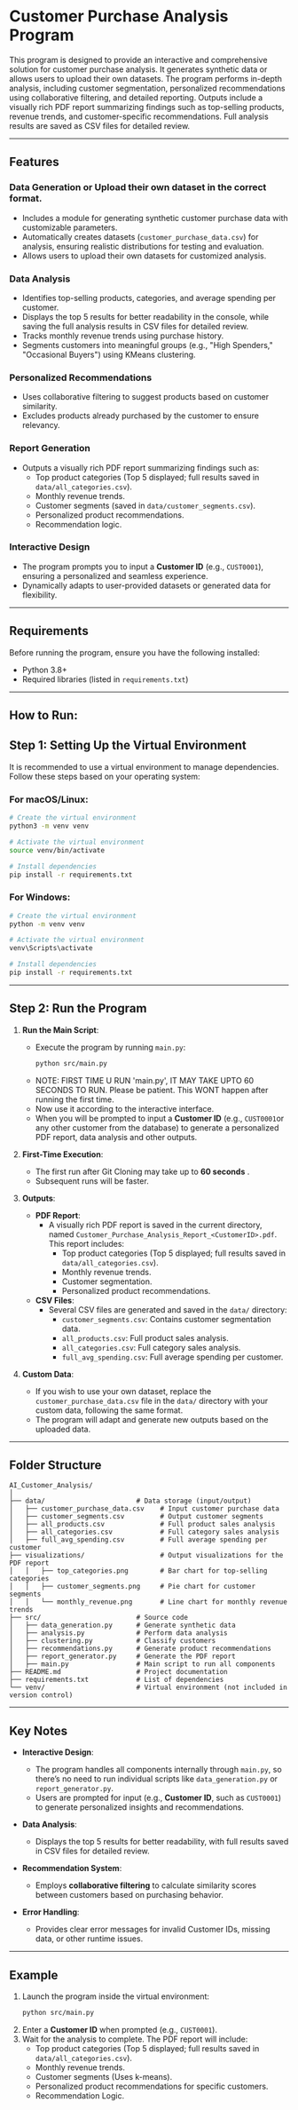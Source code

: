 
# Customer Purchase Analysis Program

This program is designed to provide an interactive and comprehensive solution for customer purchase analysis. It generates synthetic data or allows users to upload their own datasets. The program performs in-depth analysis, including customer segmentation, personalized recommendations using collaborative filtering, and detailed reporting. Outputs include a visually rich PDF report summarizing findings such as top-selling products, revenue trends, and customer-specific recommendations. Full analysis results are saved as CSV files for detailed review.

---

## Features

### Data Generation or Upload their own dataset in the correct format.
- Includes a module for generating synthetic customer purchase data with customizable parameters.
- Automatically creates datasets (`customer_purchase_data.csv`) for analysis, ensuring realistic distributions for testing and evaluation.
- Allows users to upload their own datasets for customized analysis.

### Data Analysis
- Identifies top-selling products, categories, and average spending per customer.
- Displays the top 5 results for better readability in the console, while saving the full analysis results in CSV files for detailed review.
- Tracks monthly revenue trends using purchase history.
- Segments customers into meaningful groups (e.g., "High Spenders," "Occasional Buyers") using KMeans clustering.

### Personalized Recommendations
- Uses collaborative filtering to suggest products based on customer similarity.
- Excludes products already purchased by the customer to ensure relevancy.

### Report Generation
- Outputs a visually rich PDF report summarizing findings such as:
  - Top product categories (Top 5 displayed; full results saved in `data/all_categories.csv`).
  - Monthly revenue trends.
  - Customer segments (saved in `data/customer_segments.csv`).
  - Personalized product recommendations.
  - Recommendation logic.

### Interactive Design
- The program prompts you to input a **Customer ID** (e.g., `CUST0001`), ensuring a personalized and seamless experience.
- Dynamically adapts to user-provided datasets or generated data for flexibility.

---

## Requirements

Before running the program, ensure you have the following installed:
- Python 3.8+
- Required libraries (listed in `requirements.txt`)

---


## How to Run: 
## Step 1: Setting Up the Virtual Environment

It is recommended to use a virtual environment to manage dependencies. Follow these steps based on your operating system:

### For macOS/Linux:
```bash
# Create the virtual environment
python3 -m venv venv

# Activate the virtual environment
source venv/bin/activate

# Install dependencies
pip install -r requirements.txt
```

### For Windows:
```bash
# Create the virtual environment
python -m venv venv

# Activate the virtual environment
venv\Scripts\activate

# Install dependencies 
pip install -r requirements.txt
```

---

## Step 2: Run the Program

1. **Run the Main Script**:
   - Execute the program by running `main.py`:
     ```bash
     python src/main.py
     ```
   - NOTE: FIRST TIME U RUN 'main.py', IT MAY TAKE UPTO 60 SECONDS TO RUN. Please be patient. This WONT happen after running the first time.  
   - Now use it according to the interactive interface. 
   - When you will be prompted to input a **Customer ID** (e.g., `CUST0001`or any other customer from the database) to generate a personalized PDF report, data analysis and other outputs.

2. **First-Time Execution**:
   - The first run after Git Cloning may take up to **60 seconds** .
   - Subsequent runs will be faster.

3. **Outputs**:
   - **PDF Report**:
     - A visually rich PDF report is saved in the current directory, named `Customer_Purchase_Analysis_Report_<CustomerID>.pdf`. This report includes:
       - Top product categories (Top 5 displayed; full results saved in `data/all_categories.csv`).
       - Monthly revenue trends.
       - Customer segmentation.
       - Personalized product recommendations.
   - **CSV Files**:
     - Several CSV files are generated and saved in the `data/` directory:
       - `customer_segments.csv`: Contains customer segmentation data.
       - `all_products.csv`: Full product sales analysis.
       - `all_categories.csv`: Full category sales analysis.
       - `full_avg_spending.csv`: Full average spending per customer.

4. **Custom Data**:
   - If you wish to use your own dataset, replace the `customer_purchase_data.csv` file in the `data/` directory with your custom data, following the same format.
   - The program will adapt and generate new outputs based on the uploaded data.

---

## Folder Structure

```
AI_Customer_Analysis/
│
├── data/                       # Data storage (input/output)
│   ├── customer_purchase_data.csv    # Input customer purchase data
│   ├── customer_segments.csv         # Output customer segments
│   ├── all_products.csv              # Full product sales analysis
│   ├── all_categories.csv            # Full category sales analysis
│   ├── full_avg_spending.csv         # Full average spending per customer
├── visualizations/                   # Output visualizations for the PDF report
│   │   ├── top_categories.png        # Bar chart for top-selling categories
│   │   ├── customer_segments.png     # Pie chart for customer segments
│   │   └── monthly_revenue.png       # Line chart for monthly revenue trends
├── src/                        # Source code
│   ├── data_generation.py      # Generate synthetic data
│   ├── analysis.py             # Perform data analysis
│   ├── clustering.py           # Classify customers
│   ├── recommendations.py      # Generate product recommendations
│   ├── report_generator.py     # Generate the PDF report
│   ├── main.py                 # Main script to run all components
├── README.md                   # Project documentation
├── requirements.txt            # List of dependencies
└── venv/                       # Virtual environment (not included in version control)
```

---

## Key Notes

- **Interactive Design**:
  - The program handles all components internally through `main.py`, so there’s no need to run individual scripts like `data_generation.py` or `report_generator.py`.
  - Users are prompted for input (e.g., **Customer ID**, such as `CUST0001`) to generate personalized insights and recommendations.

- **Data Analysis**:
  - Displays the top 5 results for better readability, with full results saved in CSV files for detailed review.

- **Recommendation System**:
  - Employs **collaborative filtering** to calculate similarity scores between customers based on purchasing behavior.

- **Error Handling**:
  - Provides clear error messages for invalid Customer IDs, missing data, or other runtime issues.

---

## Example

1. Launch the program inside the virtual environment:
   ```bash
   python src/main.py
   ```
2. Enter a **Customer ID** when prompted (e.g., `CUST0001`).
3. Wait for the analysis to complete. The PDF report will include:
   - Top product categories (Top 5 displayed; full results saved in `data/all_categories.csv`).
   - Monthly revenue trends.
   - Customer segments (Uses k-means).
   - Personalized product recommendations for specific customers.
   - Recommendation Logic.
